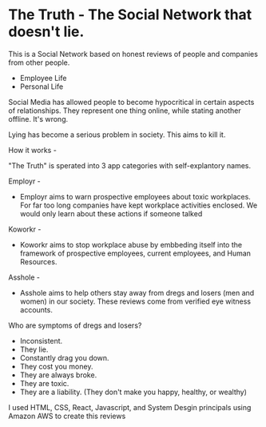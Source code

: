 # The Truth - The Social Network that doesn't lie.

This is a Social Network based on honest reviews of people and companies from other people.
* Employee Life
* Personal Life 

Social Media has allowed people to become hypocritical in certain aspects of relationships. They represent one thing online, while stating another offline. It's wrong. 

Lying has become a serious problem in society. This aims to kill it.

How it works - 

"The Truth" is sperated into 3 app categories with self-explantory names.

Employr -

* Employr aims to warn prospective employees about toxic workplaces. For far too long companies have kept workplace activities enclosed. We would only learn about these actions if someone talked

Koworkr -

* Koworkr aims to stop workplace abuse by embbeding itself into the framework of prospective employees, current employees, and Human Resources.

Asshole - 

* Asshole aims to help others stay away from dregs and losers (men and women) in our society. These reviews come from verified eye witness accounts. 

Who are symptoms of dregs and losers?
* Inconsistent.
* They lie.
* Constantly drag you down.
* They cost you money.
* They are always broke.
* They are toxic.
* They are a liability. (They don't make you happy, healthy, or wealthy)


I used HTML, CSS, React, Javascript, and System Desgin principals using Amazon AWS to create this  reviews

